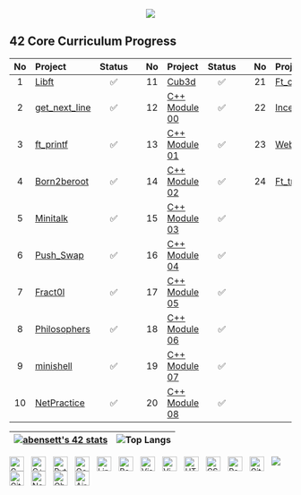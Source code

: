 <p align="center"><img src="https://i.imgur.com/A6bWGFl.gif"/></p>

 
## 42 Core Curriculum Progress 
| No  | Project                                     | Status |   | No  | Project                                   | Status |   | No  | Project                        | Status |
| :-: | :------------------------------------------ | :----: | - | :-: | :---------------------------------------- | :----: | - | :-: | :----------------------------- | :----: |
| 1   | [Libft](../../../1.-Libft )               | ✅ || 11 | [Cub3d](../../../11.-Cub3d)                           | ✅ |  | 21  | [Ft_containers](../../../21.-Ft_containers)|   ✅  |
| 2 | [get_next_line](../../../2.-Get_Next_Line)| ✅ || 12 | [C++ Module 00](../../../12.-C00 )   |  ✅    |   | 22   | [Inception](../../../22.-Inception)                 | ⚙️      |
| 3   | [ft_printf](../../../3.-Printf)           | ✅ || 13  | [C++ Module 01](../../../13.CPP-Module-01 )  |  ✅   |   | 23| [Webserv](../../../23.-Ft_containers)                          | ⚙️      |
| 4   | [Born2beroot](../../../4.-Born2beroot)    | ✅ || 14  | [C++ Module 02](../../../14.CPP-Module-02 )|  ✅   |   | 24 | [Ft_transcendance](../../../21.-Ft_containers)                        | 🔒      |
| 5  | [Minitalk](../../../5.-Minitalk )          | ✅ || 15  | [C++ Module 03](../../../15.CPP-Module-03 ) | ✅    |   |  |                       |       |
| 6  | [Push_Swap](../../../6.-Push_Swap )        | ✅ || 16  | [C++ Module 04](../../../16.CPP-Module-04 ) | ✅    |   |  |                |      |
| 7  | [Fract0l](../../../7.-Fract-ol)             | ✅ || 17 |[C++ Module 05](../../../17.CPP-Module-05 ) | ✅     |   |     |                                |         |
| 8  | [Philosophers](../../../8.-Philosophers )  | ✅ || 18  | [C++ Module 06](../../../18.CPP-Module-06 ) | ✅     |   |     |                                |         |
| 9  | [minishell](../../../9.-Minishell )        | ✅ || 19  | [C++ Module 07](../../../19.CPP-Module-07 ) | ✅    |   |     |                                |         | 
| 10   | [NetPractice](../../../10.-Netpractice)              | ✅|| 20  | [C++ Module 08](../../../20.CPP-Module-08)  |  ✅  |   |     |                                |         |


|[![abensett's 42 stats](https://badge42.vercel.app/api/v2/cl2kphwtw001609lj618zqbhx/stats?cursusId=21&coalitionId=45)](https://github.com/JaeSeoKim/badge42)|![Top Langs](https://github-readme-stats.vercel.app/api/top-langs/?username=abensett&show_icons=true&theme=dark)|
|---|---|

<img  src="https://user-images.githubusercontent.com/85625233/189534404-9aa57a75-0245-44d3-bd26-72a09251c6bc.svg" style="justify-content: center;" />

<img align="left" alt="C" title="C" width="26px" src="https://user-images.githubusercontent.com/85625233/189532064-41f90749-da6f-4caa-9c01-f5b12af5ef22.png" style="padding-right:10px;" />
<img align="left" alt="C++" title="C++" width="26px" src="https://upload.wikimedia.org/wikipedia/commons/thumb/1/18/ISO_C%2B%2B_Logo.svg/1280px-ISO_C%2B%2B_Logo.svg.png" style="padding-right:10px;" />
<img align="left" alt="Python" title="Python" width="26px" src="https://upload.wikimedia.org/wikipedia/commons/thumb/c/c3/Python-logo-notext.svg/1280px-Python-logo-notext.svg.png" style="padding-right:10px;" />
<img align="left" alt="Ocaml" title="Ocaml" width="26px" src="https://user-images.githubusercontent.com/85625233/189532438-379cae19-396a-4725-ad57-a8907ee853e2.png" style="padding-right:10px;" />

<img align="left" alt="Linux" title="Linux" width="26px" src="https://upload.wikimedia.org/wikipedia/commons/3/35/Tux.svg" style="padding-right:10px;" />
<img align="left" alt="Bash" title="Bash" width="26px" src="https://upload.wikimedia.org/wikipedia/commons/4/4b/Bash_Logo_Colored.svg" style="padding-right:10px;" />

  
<img align="left" alt="Visual Studio Code" title="VS Code" width="26px" src="https://cdn.jsdelivr.net/gh/devicons/devicon/icons/vscode/vscode-original.svg" style="padding-right:10px;" />
<img align="left" alt="Vim" title="Vim" width="26px" src="https://user-images.githubusercontent.com/85625233/189532226-df2ad681-94cd-41fe-a5e1-cf8cdcb40747.png" style="padding-right:10px;" />

<img align="left" alt="HTML5" title="HTML" width="26px" src="https://cdn.jsdelivr.net/gh/devicons/devicon/icons/html5/html5-original.svg" style="padding-right:10px;" />
<img align="left" alt="CSS3" title="CSS" width="26px" src="https://cdn.jsdelivr.net/gh/devicons/devicon/icons/css3/css3-original.svg" style="padding-right:10px;" />
<img align="left" alt="Postgresql" title="PostgreSQL" width="26px" src="https://upload.wikimedia.org/wikipedia/commons/thumb/2/29/Postgresql_elephant.svg/langfr-1280px-Postgresql_elephant.svg.png" style="padding-right:10px;" />

<img align="left" alt="Git" title="Git" width="26px" src="https://cdn.jsdelivr.net/gh/devicons/devicon/icons/git/git-original.svg" style="padding-right:10px;" />
<img align="left" alt="GitHub" title="Github" width="26px" src="https://user-images.githubusercontent.com/3369400/139447912-e0f43f33-6d9f-45f8-be46-2df5bbc91289.png" style="padding-right:10px;" />
<img align="left" alt="Notion" title="Notion" width="26px" src="https://user-images.githubusercontent.com/85625233/190932420-1a30a0db-59bb-4c16-961b-1d79054c3db3.png" style="padding-right:10px;" />
<img align="left" alt="Obsidian" title="Obsidian" width="26px" src="https://user-images.githubusercontent.com/85625233/190932434-5c254182-7ca8-4e18-9fb2-a462f52626b8.png" style="padding-right:10px;" />
<img align="left" alt="Airtable" title="Airtable" width="26px" src="https://user-images.githubusercontent.com/85625233/190932466-8a0827dc-0642-477c-bf35-a2d805497841.png" style="padding-right:10px;" />

<!--
**Abensett/Abensett** is a ✨ _special_ ✨ repository because its `README.md` (this file) appears on your GitHub profile.
 
Here are some ideas to get you started:

- 🔭 I’m currently working on ...
- 🌱 I’m currently learning ...
- 👯 I’m looking to collaborate on ...
- 🤔 I’m looking for help with ...
- 💬 Ask me about ...
- 📫 How to reach me: ...
- 😄 Pronouns: ...
- ⚡ Fun fact: ...
-->
 

